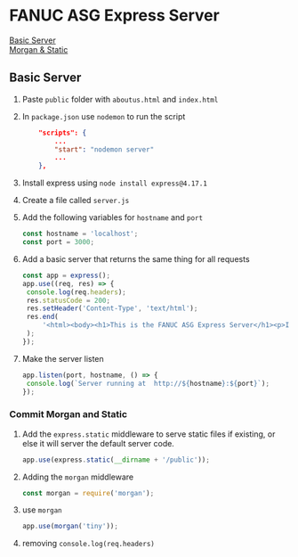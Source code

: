 # FANUC ASG Express Server

[Basic Server](#basic-server)  
[Morgan & Static](#commit-morgan-and-static)

## Basic Server

1. Paste `public` folder with `aboutus.html` and `index.html`
1. In `package.json` use `nodemon` to run the script

   ```json
       "scripts": {
           ...
           "start": "nodemon server"
           ...
       },
   ```

1. Install express using `node install express@4.17.1`
1. Create a file called `server.js`
1. Add the following variables for `hostname` and `port`

   ```js
   const hostname = 'localhost';
   const port = 3000;
   ```

1. Add a basic server that returns the same thing for all requests

   ```js
   const app = express();
   app.use((req, res) => {
   	console.log(req.headers);
   	res.statusCode = 200;
   	res.setHeader('Content-Type', 'text/html');
   	res.end(
   		'<html><body><h1>This is the FANUC ASG Express Server</h1><p>It will only grow from here </p></body></html>'
   	);
   });
   ```

1. Make the server listen
   ```js
   app.listen(port, hostname, () => {
   	console.log(`Server running at  http://${hostname}:${port}`);
   });
   ```

### Commit Morgan and Static

1. Add the `express.static` middleware to serve static files if existing, or else it will server the default server code.
   ```js
   app.use(express.static(__dirname + '/public'));
   ```
1. Adding the `morgan` middleware
   ```js
   const morgan = require('morgan');
   ```
1. use `morgan`
   ```js
   app.use(morgan('tiny'));
   ```
1. removing `console.log(req.headers)`
